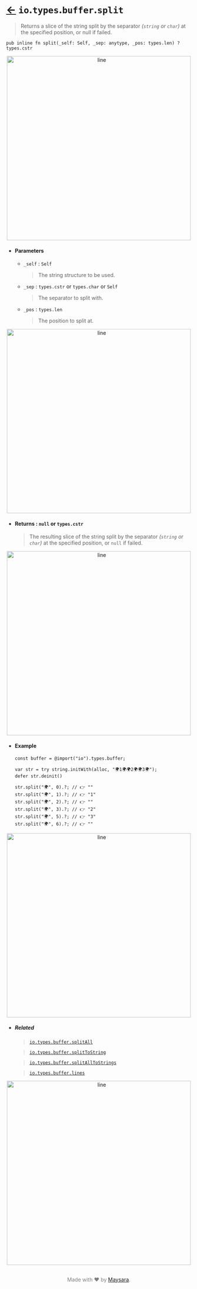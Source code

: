 # [←](../readme.md) `io`.`types`.`buffer`.`split`

> Returns a slice of the string split by the separator _(`string` or `char`)_ at the specified position, or null if failed.

```zig
pub inline fn split(_self: Self, _sep: anytype, _pos: types.len) ?types.cstr
```

<div align="center">
<img src="https://raw.githubusercontent.com/Super-ZIG/io/refs/heads/main/docs/dist/img/md/line.png" alt="line" style="width:500px;"/>
</div>

- #### Parameters

    - `_self` : `Self`

        > The string structure to be used.

    - `_sep` : `types.cstr` or `types.char` or `Self`

        > The separator to split with.

    - `_pos` : `types.len`

        > The position to split at.

<div align="center">
<img src="https://raw.githubusercontent.com/Super-ZIG/io/refs/heads/main/docs/dist/img/md/line.png" alt="line" style="width:500px;"/>
</div>

- #### Returns : `null` or `types.cstr`

    > The resulting slice of the string split by the separator _(`string` or `char`)_ at the specified position, or `null` if failed.

<div align="center">
<img src="https://raw.githubusercontent.com/Super-ZIG/io/refs/heads/main/docs/dist/img/md/line.png" alt="line" style="width:500px;"/>
</div>

- #### Example


    ```zig
    const buffer = @import("io").types.buffer;
    ```

    ```zig
    var str = try string.initWith(alloc, "🌍1🌍🌍2🌍🌍3🌍");
    defer str.deinit()

    str.split("🌍", 0).?; // 👉 ""
    str.split("🌍", 1).?; // 👉 "1"
    str.split("🌍", 2).?; // 👉 ""
    str.split("🌍", 3).?; // 👉 "2"
    str.split("🌍", 5).?; // 👉 "3"
    str.split("🌍", 6).?; // 👉 ""
    ```

<div align="center">
<img src="https://raw.githubusercontent.com/Super-ZIG/io/refs/heads/main/docs/dist/img/md/line.png" alt="line" style="width:500px;"/>
</div>

- ##### Related

  > [`io.types.buffer.splitAll`](./splitAll.md)

  > [`io.types.buffer.splitToString`](./splitToString.md)

  > [`io.types.buffer.splitAllToStrings`](./splitAllToStrings.md)

  > [`io.types.buffer.lines`](./lines.md)

<div align="center">
<img src="https://raw.githubusercontent.com/Super-ZIG/io/refs/heads/main/docs/dist/img/md/line.png" alt="line" style="width:500px;"/>
</div>

<p align="center" style="color:grey;"><br />Made with ❤️ by <a href="http://github.com/maysara-elshewehy" target="blank">Maysara</a>.</p>